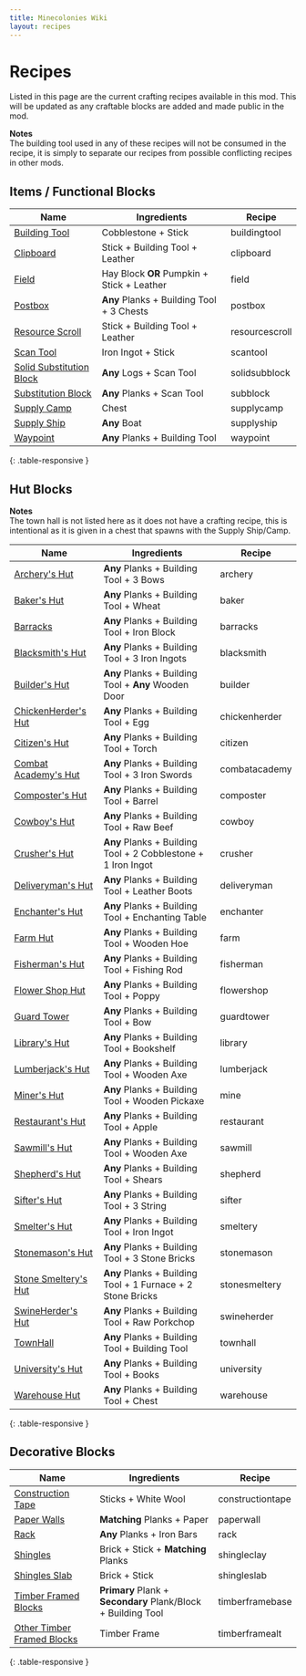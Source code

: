 ```yaml
---
title: Minecolonies Wiki
layout: recipes
---
```

# Recipes

Listed in this page are the current crafting recipes available in this mod. This will be updated as any craftable blocks are added and made public in the mod.

**Notes**  
The building tool used in any of these recipes will not be consumed in the recipe, it is simply to separate our recipes from possible conflicting recipes in other mods.

## Items / Functional Blocks

| Name                                          | Ingredients                                | Recipe                          |
| --------------------------------------------- | ------------------------------------------ | ------------------------------- |
| [Building Tool](../items/buildingtool)        | Cobblestone + Stick                        | <recipe>buildingtool</recipe>   |
| [Clipboard](../../source/items/clipboard)                                     | Stick + Building Tool + Leather            | <recipe>clipboard</recipe>      |
| [Field](../buildings/farm)                    | Hay Block **OR** Pumpkin + Stick + Leather | <recipe>field</recipe>          |
| [Postbox](../../source/items/postbox)                                       | **Any** Planks + Building Tool + 3 Chests  | <recipe>postbox</recipe>        |
| [Resource Scroll](../../source/items/resourcescroll)                               | Stick + Building Tool + Leather            | <recipe>resourcescroll</recipe> |
| [Scan Tool](../items/scantool)                | Iron Ingot + Stick                         | <recipe>scantool</recipe>       |
| [Solid Substitution Block](../items/scantool) | **Any** Logs + Scan Tool                   | <recipe>solidsubblock</recipe>  |
| [Substitution Block](../items/scantool)       | **Any** Planks + Scan Tool                 | <recipe>subblock</recipe>       |
| [Supply Camp](../items/supplycamp)            | Chest                                      | <recipe>supplycamp</recipe>     |
| [Supply Ship](../items/supplyship)            | **Any** Boat                               | <recipe>supplyship</recipe>     |
| [Waypoint](../../source/items/waypoint)                                      | **Any** Planks + Building Tool             | <recipe>waypoint</recipe>       |
{: .table-responsive }

## Hut Blocks

**Notes**  
The town hall is not listed here as it does not have a crafting recipe, this is intentional as it is given in a chest that spawns with the Supply Ship/Camp.

| Name                                               | Ingredients                                          | Recipe                         |
| -------------------------------------------------- | ---------------------------------------------------- | ------------------------------ |
| [Archery's Hut](../buildings/archery)              | **Any** Planks + Building Tool + 3 Bows              | <recipe>archery</recipe>         |
| [Baker's Hut](../buildings/baker)                 | **Any** Planks + Building Tool + Wheat               | <recipe>baker</recipe>         |
| [Barracks](../buildings/barracks)                  | **Any** Planks + Building Tool + Iron Block          | <recipe>barracks</recipe>      |
| [Blacksmith's Hut](../buildings/blacksmith)        | **Any** Planks + Building Tool + 3 Iron Ingots       | <recipe>blacksmith</recipe>         |
| [Builder's Hut](../buildings/builder)              | **Any** Planks + Building Tool + **Any** Wooden Door | <recipe>builder</recipe>       |
| [ChickenHerder's Hut](../buildings/chickenherder) | **Any** Planks + Building Tool + Egg                 | <recipe>chickenherder</recipe> |
| [Citizen's Hut](../buildings/citizen)           | **Any** Planks + Building Tool + Torch               | <recipe>citizen</recipe>       |
| [Combat Academy's Hut](../buildings/combatacademy) | **Any** Planks + Building Tool + 3 Iron Swords       | <recipe>combatacademy</recipe>         |
| [Composter's Hut](../buildings/composter)          | **Any** Planks + Building Tool + Barrel              | <recipe>composter</recipe>     |
| [Cowboy's Hut](../buildings/cowboy)                | **Any** Planks + Building Tool + Raw Beef            | <recipe>cowboy</recipe>        |
| [Crusher's Hut](../buildings/crusher)              | **Any** Planks + Building Tool + 2 Cobblestone + 1 Iron Ingot| <recipe>crusher</recipe>         |
| [Deliveryman's Hut](../buildings/deliveryman)      | **Any** Planks + Building Tool + Leather Boots       | <recipe>deliveryman</recipe>   |
| [Enchanter's Hut](../buildings/enchanter)      | **Any** Planks + Building Tool + Enchanting Table       | <recipe>enchanter</recipe>   |
| [Farm Hut](../buildings/farm)                          | **Any** Planks + Building Tool + Wooden Hoe          | <recipe>farm</recipe>          |
| [Fisherman's Hut](../buildings/fisherman)             | **Any** Planks + Building Tool + Fishing Rod         | <recipe>fisherman</recipe>        |
| [Flower Shop Hut](../buildings/flowershop)      | **Any** Planks + Building Tool + Poppy       | <recipe>flowershop</recipe>   |
| [Guard Tower](../buildings/guardtower)             | **Any** Planks + Building Tool + Bow                 | <recipe>guardtower</recipe>    |
| [Library's Hut](../buildings/library)                    | **Any** Planks + Building Tool + Bookshelf           | <recipe>library</recipe>       |
| [Lumberjack's Hut](../buildings/lumberjack)              | **Any** Planks + Building Tool + Wooden Axe          | <recipe>lumberjack</recipe>          |
| [Miner's Hut](../buildings/mine)                          | **Any** Planks + Building Tool + Wooden Pickaxe      | <recipe>mine</recipe>          |
| [Restaurant's Hut](../buildings/restaurant)              | **Any** Planks + Building Tool + Apple               | <recipe>restaurant</recipe>    |
| [Sawmill's Hut](../buildings/sawmill)                    | **Any** Planks + Building Tool + Wooden Axe          | <recipe>sawmill</recipe>       |
| [Shepherd's Hut](../buildings/shepherd)            | **Any** Planks + Building Tool + Shears              | <recipe>shepherd</recipe>      |
| [Sifter's Hut](../buildings/sifter)                | **Any** Planks + Building Tool + 3 String            | <recipe>sifter</recipe>         |
| [Smelter's Hut](../buildings/smeltery)             | **Any** Planks + Building Tool + Iron Ingot          | <recipe>smeltery</recipe>      |
| [Stonemason's Hut](../buildings/stonemason)        | **Any** Planks + Building Tool + 3 Stone Bricks      | <recipe>stonemason</recipe>         |
| [Stone Smeltery's Hut](../buildings/stonesmeltery) | **Any** Planks + Building Tool + 1 Furnace + 2 Stone Bricks| <recipe>stonesmeltery</recipe>         |
| [SwineHerder's Hut](../buildings/swineherder)     | **Any** Planks + Building Tool + Raw Porkchop        | <recipe>swineherder</recipe>   |
| [TownHall](../buildings/townhall)                  | **Any** Planks + Building Tool + Building Tool       | <recipe>townhall</recipe>          |
| [University's Hut](../buildings/university)      | **Any** Planks + Building Tool + Books       | <recipe>university</recipe>   |
| [Warehouse Hut](../buildings/warehouse)                | **Any** Planks + Building Tool + Chest               | <recipe>warehouse</recipe>     |
{: .table-responsive }

## Decorative Blocks

| Name                       | Ingredients                         | Recipe                            |
| -------------------------- | ----------------------------------- | --------------------------------- |
| [Construction Tape](../../source/decoblocks/constructiontape)          | Sticks + White Wool                 | <recipe>constructiontape</recipe> |
| [Paper Walls](../../source/decoblocks/paperwalls)                | **Matching** Planks + Paper         | <recipe>paperwall</recipe>        |
| [Rack](../../source/decoblocks/rack)                       | **Any** Planks + Iron Bars          | <recipe>rack</recipe>             |
| [Shingles](../../source/decoblocks/shingles)                   | Brick + Stick + **Matching** Planks | <recipe>shingleclay</recipe>          |
| [Shingles Slab](../../source/decoblocks/shinglesslab)              | Brick + Stick                       | <recipe>shingleslab</recipe>      |
| [Timber Framed Blocks](../../source/decoblocks/timberframebase)       | **Primary** Plank + **Secondary** Plank/Block + Building Tool | <recipe>timberframebase</recipe>      |
| [Other Timber Framed Blocks](../../source/decoblocks/timberframealt) | Timber Frame                        | <recipe>timberframealt</recipe>    |
{: .table-responsive }
